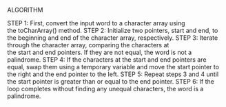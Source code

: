 ALGORITHM


STEP 1: First, convert the input word to a character array using the toCharArray() method.
STEP 2: Initialize two pointers, start and end, to the beginning and end of the character array, respectively.
STEP 3: Iterate through the character array, comparing the characters at the start and end pointers. If they are not equal, the word is not a palindrome.
STEP 4: If the characters at the start and end pointers are equal, swap them using a temporary variable and move the start pointer to the right and the end pointer to the left.
STEP 5: Repeat steps 3 and 4 until the start pointer is greater than or equal to the end pointer.
STEP 6: If the loop completes without finding any unequal characters, the word is a palindrome.
